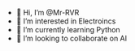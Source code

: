 - 👋 Hi, I’m @Mr-RVR
- 👀 I’m interested in Electroincs 
- 🌱 I’m currently learning Python
- 💞️ I’m looking to collaborate on AI
